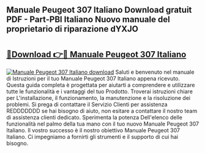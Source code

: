 ## Manuale Peugeot 307 Italiano Download gratuit PDF - Part-PBl Italiano Nuovo manuale del proprietario di riparazione dYXJO

# <h2><a href="http://dfevqhj.blite.top/?on=Manuale+Peugeot+307+Italiano">🔗Download 👉🔴 Manuale Peugeot 307 Italiano</a></h2>

[![Manuale Peugeot 307 Italiano download](https://i.imgur.com/lujVjoI.png)](http://dfevqhj.blite.top/?on=Manuale+Peugeot+307+Italiano)
Saluti e benvenuto nel manuale di Istruzioni per il tuo Manuale Peugeot 307 Italiano appena ricevuto. Questa guida completa è progettata per aiutarti a comprendere e utilizzare tutte le funzionalità e i vantaggi del tuo Prodotto. Troverai istruzioni chiare per L'installazione, il funzionamento, la manutenzione e la risoluzione dei problemi. Si prega di contattare il Servizio Clienti per assistenza REDDDDDDD se hai bisogno di aiuto, non esitare a contattare il nostro team di assistenza clienti dedicato. Sperimenta la potenza Dell'elenco delle funzionalità nel palmo della tua mano con il tuo nuovo Manuale Peugeot 307 Italiano. Il vostro successo è il nostro obiettivo Manuale Peugeot 307 Italiano. Ci impegniamo a fornirti gli strumenti e il supporto di cui hai bisogno.
